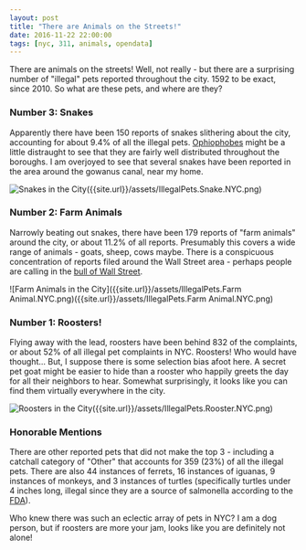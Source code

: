 ```yaml
---
layout: post
title: "There are Animals on the Streets!"
date: 2016-11-22 22:00:00
tags: [nyc, 311, animals, opendata]
---
```


There are animals on the streets!  Well, not really - but there are a surprising number of "illegal" pets reported throughout the city.  1592 to be exact, since 2010.  So what are these pets, and where are they?

### Number 3: Snakes

Apparently there have been 150 reports of snakes slithering about the city, accounting for about 9.4% of all the illegal pets.  [Ophiophobes](https://en.wikipedia.org/wiki/Ophidiophobia) might be a little distraught to see that they are fairly well distributed throughout the boroughs.  I am overjoyed to see that several snakes have been reported in the area around the gowanus canal, near my home.

![Snakes in the City]({{site.url}}/assets/IllegalPets.Snake.NYC.png)({{site.url}}/assets/IllegalPets.Snake.NYC.png)

### Number 2: Farm Animals

Narrowly beating out snakes, there have been 179 reports of "farm animals" around the city, or about 11.2% of all reports.  Presumably this covers a wide range of animals - goats, sheep, cows maybe.  There is a conspicuous concentration of reports filed around the Wall Street area - perhaps people are calling in the [bull of Wall Street](https://en.wikipedia.org/wiki/Charging_Bull).

![Farm Animals in the City]({{site.url}}/assets/IllegalPets.Farm Animal.NYC.png)({{site.url}}/assets/IllegalPets.Farm Animal.NYC.png)

### Number 1: Roosters!

Flying away with the lead, roosters have been behind 832 of the complaints, or about 52% of all illegal pet complaints in NYC.  Roosters!  Who would have thought...  But, I suppose there is some selection bias afoot here.  A secret pet goat might be easier to hide than a rooster who happily greets the day for all their neighbors to hear.  Somewhat surprisingly, it looks like you can find them virtually everywhere in the city.

![Roosters in the City]({{site.url}}/assets/IllegalPets.Rooster.NYC.png)({{site.url}}/assets/IllegalPets.Rooster.NYC.png)

### Honorable Mentions

There are other reported pets that did not make the top 3 - including a catchall category of "Other" that accounts for 359 (23%) of all the illegal pets.  There are also 44 instances of ferrets, 16 instances of iguanas, 9 instances of monkeys, and 3 instances of turtles (specifically turtles under 4 inches long, illegal since they are a source of salmonella according to the [FDA](http://www.fda.gov/animalveterinary/guidancecomplianceenforcement/complianceenforcement/ucm090573.htm)).

Who knew there was such an eclectic array of pets in NYC?  I am a dog person, but if roosters are more your jam, looks like you are definitely not alone!
